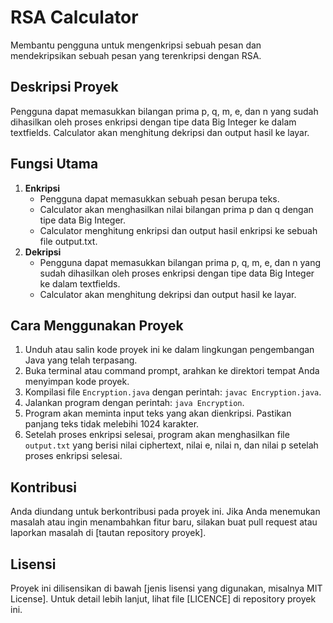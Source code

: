 # RSA Calculator
Membantu pengguna untuk mengenkripsi sebuah pesan dan mendekripsikan sebuah pesan yang terenkripsi dengan RSA.

## Deskripsi Proyek
Pengguna dapat memasukkan bilangan prima p, q, m, e, dan n yang sudah dihasilkan oleh proses enkripsi dengan tipe data Big Integer ke dalam textfields. Calculator akan menghitung dekripsi dan output hasil ke layar.

## Fungsi Utama
1. **Enkripsi**
    - Pengguna dapat memasukkan sebuah pesan berupa teks.
    - Calculator akan menghasilkan nilai bilangan prima p dan q dengan tipe data Big Integer.
    - Calculator menghitung enkripsi dan output hasil enkripsi ke sebuah file output.txt.
2. **Dekripsi**
    - Pengguna dapat memasukkan bilangan prima p, q, m, e, dan n yang sudah dihasilkan oleh proses enkripsi dengan tipe data Big Integer ke dalam textfields.
    - Calculator akan menghitung dekripsi dan output hasil ke layar.

## Cara Menggunakan Proyek
1. Unduh atau salin kode proyek ini ke dalam lingkungan pengembangan Java yang telah terpasang.
2. Buka terminal atau command prompt, arahkan ke direktori tempat Anda menyimpan kode proyek.
3. Kompilasi file `Encryption.java` dengan perintah: `javac Encryption.java`.
4. Jalankan program dengan perintah: `java Encryption`.
5. Program akan meminta input teks yang akan dienkripsi. Pastikan panjang teks tidak melebihi 1024 karakter.
6. Setelah proses enkripsi selesai, program akan menghasilkan file `output.txt` yang berisi nilai ciphertext, nilai e, nilai n, dan nilai p setelah proses enkripsi selesai.

## Kontribusi
Anda diundang untuk berkontribusi pada proyek ini. Jika Anda menemukan masalah atau ingin menambahkan fitur baru, silakan buat pull request atau laporkan masalah di [tautan repository proyek].

## Lisensi
Proyek ini dilisensikan di bawah [jenis lisensi yang digunakan, misalnya MIT License]. Untuk detail lebih lanjut, lihat file [LICENCE] di repository proyek ini.
